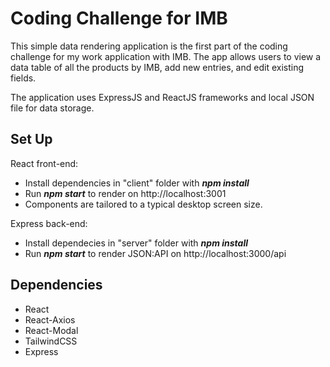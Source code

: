 # Coding Challenge for IMB

This simple data rendering application is the first part of the coding challenge for my work application with IMB. The app allows users to view a data table of all the products by IMB, add new entries, and edit existing fields.

The application uses ExpressJS and ReactJS frameworks and local JSON file for data storage.

## Set Up

React front-end:
* Install dependencies in "client" folder with ***npm install***
* Run ***npm start*** to render on http://localhost:3001
* Components are tailored to a typical desktop screen size.

Express back-end:
* Install dependecies in "server" folder with ***npm install***
* Run ***npm start*** to render JSON:API on http://localhost:3000/api


## Dependencies

* React
* React-Axios 
* React-Modal
* TailwindCSS
* Express